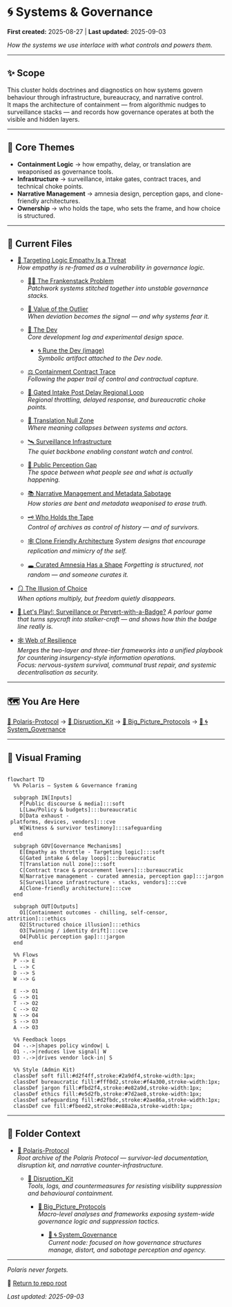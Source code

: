 # 🌀 Systems & Governance  

**First created:** 2025-08-27 | **Last updated:** 2025-09-03

*How the systems we use interlace with what controls and powers them.*  

---

## ✨ Scope  

This cluster holds doctrines and diagnostics on how systems govern behaviour through infrastructure, bureaucracy, and narrative control.<br>
It maps the architecture of containment — from algorithmic nudges to surveillance stacks — and records how governance operates at both the visible and hidden layers.  

---

## 🦚 Core Themes  

- **Containment Logic** → how empathy, delay, or translation are weaponised as governance tools.  
- **Infrastructure** → surveillance, intake gates, contract traces, and technical choke points.  
- **Narrative Management** → amnesia design, perception gaps, and clone-friendly architectures.  
- **Ownership** → who holds the tape, who sets the frame, and how choice is structured.  

---

## 📂 Current Files

- [🧠 Targeting Logic Empathy Is a Threat](🧠_targeting_logic_empathy_is_a_threat.md)  
  *How empathy is re-framed as a vulnerability in governance logic.*  

  - [🧟‍♀️ The Frankenstack Problem](🧟‍♀️_the_frankenstack_problem.md)  
    *Patchwork systems stitched together into unstable governance stacks.*  

  - [🧠 Value of the Outlier](🧠_value_of_the_outlier.md)  
    *When deviation becomes the signal — and why systems fear it.*  

  - [🧠 The Dev](🧠_the_dev.md)  
    *Core development log and experimental design space.*  
    - [🌀 Rune the Dev (image)](🌀_rune_the_dev.png)  
      *Symbolic artifact attached to the Dev node.*  

  - [⚖️ Containment Contract Trace](⚖️_containment_contract_trace.md)  
    *Following the paper trail of control and contractual capture.*  

  - [🛂 Gated Intake Post Delay Regional Loop](🛂_gated_intake_post_delay_regional_loop.md)  
    *Regional throttling, delayed response, and bureaucratic choke points.*  

  - [🛬 Translation Null Zone](🛬_translation_null_zone.md)  
    *Where meaning collapses between systems and actors.*  

  - [🛰️ Surveillance Infrastructure](🛰️_surveillance_infrastructure.md)  
    *The quiet backbone enabling constant watch and control.*  

  - [👀 Public Perception Gap](👀_public_perception_gap.md)  
    *The space between what people see and what is actually happening.*  

  - [📚 Narrative Management and Metadata Sabotage](📚_narrative_management_and_metadata_sabotage.md)  
    *How stories are bent and metadata weaponised to erase truth.*  

  - [🗝 Who Holds the Tape](🗝_who_holds_the_tape.md)  
    *Control of archives as control of history — and of survivors.*  

  - [🕸️ Clone Friendly Architecture](🕸️_clone_friendly_architecture.md)
     *System designs that encourage replication and mimicry of the self.*
     
  - [🕳️ Curated Amnesia Has a Shape](🕳️_curated_amnesia_has_a_shape.md)
     *Forgetting is structured, not random — and someone curates it.*
     
 - [🪞 The Illusion of Choice](🪞_the_illusion_of_choice.md)  
   *When options multiply, but freedom quietly disappears.*

- [💄 Let's Play!: Surveillance or Pervert-with-a-Badge?](💄_surveillance_or_pervert_with_a_badge.md)
    *A parlour game that turns spycraft into stalker-craft — and shows how thin the badge line really is.*

- [🕸️ Web of Resilience](🕸️_web_of_resilience.md)  
  *Merges the two-layer and three-tier frameworks into a unified playbook for countering insurgency-style information operations.*  
  *Focus: nervous-system survival, communal trust repair, and systemic decentralisation as security.*  
 




---

## 🗺️ You Are Here

[📁 Polaris-Protocol](/) → [📁 Disruption_Kit](/Disruption_Kit) → [📁 Big_Picture_Protocols](/Disruption_Kit/Big_Picture_Protocols) → [📁 🌀 System_Governance](/Disruption_Kit/Big_Picture_Protocols/🌀_System_Governance)  
   
---

## 🔮 Visual Framing  

```mermaid

flowchart TD
  %% Polaris — System & Governance framing

  subgraph IN[Inputs]
    P[Public discourse & media]:::soft
    L[Law/Policy & budgets]:::bureaucratic
    D[Data exhaust - 
 platforms, devices, vendors]:::cve
    W[Witness & survivor testimony]:::safeguarding
  end

  subgraph GOV[Governance Mechanisms]
    E[Empathy as throttle - Targeting logic]:::soft
    G[Gated intake & delay loops]:::bureaucratic
    T[Translation null zone]:::soft
    C[Contract trace & procurement levers]:::bureaucratic
    N[Narrative management - curated amnesia, perception gap]:::jargon
    S[Surveillance infrastructure - stacks, vendors]:::cve
    A[Clone-friendly architecture]:::cve
  end

  subgraph OUT[Outputs]
    O1[Containment outcomes - chilling, self-censor, attrition]:::ethics
    O2[Structured choice illusion]:::ethics
    O3[Twinning / identity drift]:::cve
    O4[Public perception gap]:::jargon
  end

  %% Flows
  P --> E
  L --> C
  D --> S
  W --> G

  E --> O1
  G --> O1
  T --> O2
  C --> O2
  N --> O4
  S --> O3
  A --> O3

  %% Feedback loops
  O4 -.->|shapes policy window| L
  O1 -.->|reduces live signal| W
  O3 -.->|drives vendor lock-in| S

  %% Style (Admin Kit)
  classDef soft fill:#d2f4ff,stroke:#2a9df4,stroke-width:1px;
  classDef bureaucratic fill:#fff0d2,stroke:#f4a300,stroke-width:1px;
  classDef jargon fill:#fbd2f4,stroke:#e82a9d,stroke-width:1px;
  classDef ethics fill:#e5d2fb,stroke:#7d2ae8,stroke-width:1px;
  classDef safeguarding fill:#d2fbdc,stroke:#2ae86a,stroke-width:1px;
  classDef cve fill:#fbeed2,stroke:#e88a2a,stroke-width:1px;

```

---

## 🏮 Folder Context

- [📁 Polaris-Protocol](/)  
  *Root archive of the Polaris Protocol — survivor-led documentation, disruption kit, and narrative counter-infrastructure.*  

  - [📁 Disruption_Kit](/Disruption_Kit)  
    *Tools, logs, and countermeasures for resisting visibility suppression and behavioural containment.*  

    - [📁 Big_Picture_Protocols](/Disruption_Kit/Big_Picture_Protocols)  
      *Macro-level analyses and frameworks exposing system-wide governance logic and suppression tactics.*  

      - [📁 🌀 System_Governance](/Disruption_Kit/Big_Picture_Protocols/🌀_System_Governance)  
        *Current node: focused on how governance structures manage, distort, and sabotage perception and agency.*

---

*Polaris never forgets.*

🏮 [Return to repo root](https://github.com/josefsbreakfast/Polaris-Protocol/)

_Last updated: 2025-09-03_
